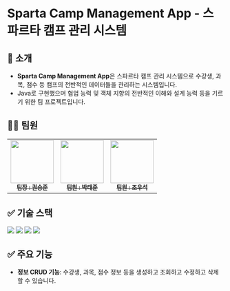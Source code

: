 # Sparta Camp Management App - 스파르타 캠프 관리 시스템

## 👋 소개

- **Sparta Camp Management App**은 스파르타 캠프 관리 시스템으로 수강생, 과목, 점수 등 캠프의 전반적인 데이터들을 관리하는 시스템입니다.
- Java로 구현했으며 협업 능력 및 객체 지향의 전반적인 이해와 설계 능력 등을 기르기 위한 팀 프로젝트입니다.

## 👩‍💻 팀원

<table>
  <tbody>
    <tr>
      <td align="center"><a href="https://github.com/SeungJun-Kwon"><img src="https://avatars.githubusercontent.com/u/80217301?v=4" width="100px;" alt=""/><br /><sub><b> 팀장 : 권승준 </b></sub></a><br /></td>
      <td align="center"><a href="https://github.com/ruh0n"><img src="https://avatars.githubusercontent.com/u/48433827?v=4" width="100px;" alt=""/><br /><sub><b> 팀원 : 박태준 </b></sub></a><br /></td>
      <td align="center"><a href="https://github.com/wooseok50"><img src="https://avatars.githubusercontent.com/u/155416976?v=4" width="100px;" alt=""/><br /><sub><b> 팀원 : 조우석 </b></sub></a><br /></td>
    </tr>
  </tbody>
</table>

## ✅ 기술 스택

<img  src="https://img.shields.io/badge/IntelliJ IDEA-000000?style=for-the-badge&logo=intellijidea&logoColor=white">

<img  src="https://img.shields.io/badge/Java-007396?style=for-the-badge&logo=OpenJDK&logoColor=white">

<img  src="https://img.shields.io/badge/git-F05032?style=for-the-badge&logo=git&logoColor=white">

<img  src="https://img.shields.io/badge/github-181717?style=for-the-badge&logo=github&logoColor=white">

## ✅ 주요 기능

- **정보 CRUD 기능**: 수강생, 과목, 점수 정보 등을 생성하고 조회하고 수정하고 삭제할 수 있습니다.
